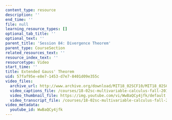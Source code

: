 ```yaml
---
content_type: resource
description: ''
end_time: ''
file: null
learning_resource_types: []
optional_tab_title: ''
optional_text: ''
parent_title: 'Session 84: Divergence Theorem'
parent_type: CourseSection
related_resources_text: ''
resource_index_text: ''
resourcetype: Video
start_time: ''
title: Extended Gauss' Theorem
uid: 57faf95e-e8e7-1453-d7e7-8401d09e355c
video_files:
  archive_url: http://www.archive.org/download/MIT18_02SCF10/MIT18_02SCF10Rec_61_300k.mp4
  video_captions_file: /courses/18-02sc-multivariable-calculus-fall-2010/67f6b935ba27576fb5c946dda51da6be_WwBaQCy4jfk.vtt
  video_thumbnail_file: https://img.youtube.com/vi/WwBaQCy4jfk/default.jpg
  video_transcript_file: /courses/18-02sc-multivariable-calculus-fall-2010/4bb78d4bd76f655bbc8ccf389763bcd5_WwBaQCy4jfk.pdf
video_metadata:
  youtube_id: WwBaQCy4jfk
---
```

